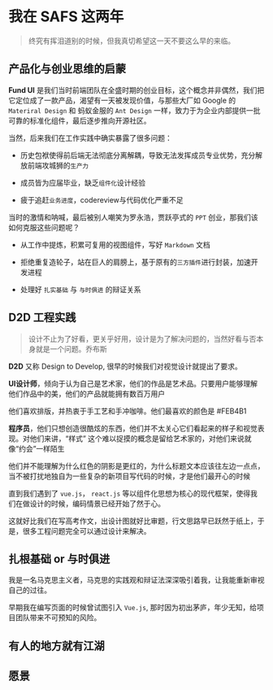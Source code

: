 # 我在 SAFS 这两年

> 终究有挥泪道别的时候，但我真切希望这一天不要这么早的来临。

## 产品化与创业思维的启蒙

**Fund UI** 是我们当时前端团队在全盛时期的创业目标，这个概念并非偶然，我们把它定位成了一款产品，渴望有一天被发现价值，与那些大厂如 Google 的 `Materiral Design` 和 蚂蚁金服的 `Ant Design` 一样，致力于为企业内部提供一批可靠的标准化组件，最后逐步推向开源社区。

当然，后来我们在工作实践中确实暴露了很多问题：

- 历史包袱使得前后端无法彻底分离解耦，导致无法发挥成员专业优势，充分解放前端攻城狮的`生产力`

- 成员皆为应届毕业，缺乏`组件化`设计经验

- 疲于追赶`业务进度`，codereview与代码优化严重不足

当时的激情和呐喊，最后被别人嘲笑为罗永浩，贾跃亭式的 `PPT` 创业，那我们该如何克服这些问题呢？

- 从工作中提炼，积累可复用的视图组件，写好 `Markdown` 文档

- 拒绝重复造轮子，站在巨人的肩膀上，基于原有的`三方插件`进行封装，加速开发进程

- 处理好 `扎实基础` 与 `与时俱进` 的辩证关系

## D2D 工程实践

> 设计不止为了好看，更关乎好用，设计是为了解决问题的，当然好看与否本身就是一个问题。乔布斯

**D2D** 又称 Design to Develop, 很早的时候我们对视觉设计就提出了要求。

**UI设计师**，倾向于认为自己是艺术家，他们的作品是艺术品。只要用户能够理解他们作品中的美，他们的产品就能拥有数百万用户

他们喜欢排版，并热衷于手工艺和手冲咖啡。他们最喜欢的颜色是 #FEB4B1

**程序员**，他们只想创造很酷炫的东西，他们并不太关心它们看起来的样子和视觉表现。对他们来讲，“样式” 这个难以捉摸的概念是留给艺术家的，对他们来说就像“约会”一样陌生

他们并不能理解为什么红色的阴影是更红的，为什么标题文本应该往左边一点点，当不被打扰地独自为一些复杂的新项目写代码的时候，才是他们最开心的时候

直到我们遇到了 `vue.js`， `react.js` 等以组件化思想为核心的现代框架，使得我们在做设计的时候，编码情景已经开始了然于心。

这就好比我们在写高考作文，出设计图就好比审题，行文思路早已跃然于纸上，于是，很多工程问题完全可以通过设计来解决。

## 扎根基础 or 与时俱进

> 

我是一名马克思主义者，马克思的实践观和辩证法深深吸引着我，让我能重新审视自己的过往。

早期我在编写页面的时候曾试图引入 `Vue.js`, 那时因为初出茅庐，年少无知，给项目团队带来不可预知的风险。

## 有人的地方就有江湖

> 


## 愿景